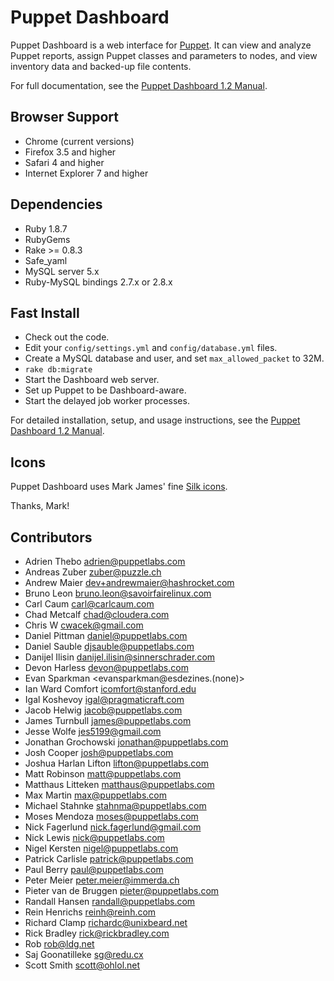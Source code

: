 Puppet Dashboard
================

Puppet Dashboard is a web interface for [Puppet](http://www.puppetlabs.com/). It can view and analyze Puppet reports, assign Puppet classes and parameters to nodes, and view inventory data and backed-up file contents. 

For full documentation, see the [Puppet Dashboard 1.2 Manual](http://docs.puppetlabs.com/dashboard/manual/1.2).

Browser Support
---------------

* Chrome (current versions)
* Firefox 3.5 and higher
* Safari 4 and higher
* Internet Explorer 7 and higher

Dependencies
------------

* Ruby 1.8.7
* RubyGems
* Rake >= 0.8.3
* Safe_yaml
* MySQL server 5.x
* Ruby-MySQL bindings 2.7.x or 2.8.x

Fast Install
------------

* Check out the code.
* Edit your `config/settings.yml` and `config/database.yml` files.
* Create a MySQL database and user, and set `max_allowed_packet` to 32M.
* `rake db:migrate`
* Start the Dashboard web server.
* Set up Puppet to be Dashboard-aware.
* Start the delayed job worker processes.

For detailed installation, setup, and usage instructions, see the [Puppet Dashboard 1.2 Manual](http://docs.puppetlabs.com/dashboard/manual/1.2). 

Icons
-----

Puppet Dashboard uses Mark James' fine [Silk icons](http://www.famfamfam.com/lab/icons/silk/).

Thanks, Mark!

Contributors
------------

* Adrien Thebo <adrien@puppetlabs.com>
* Andreas Zuber <zuber@puzzle.ch>
* Andrew Maier <dev+andrewmaier@hashrocket.com>
* Bruno Leon <bruno.leon@savoirfairelinux.com>
* Carl Caum <carl@carlcaum.com>
* Chad Metcalf <chad@cloudera.com>
* Chris W <cwacek@gmail.com>
* Daniel Pittman <daniel@puppetlabs.com>
* Daniel Sauble <djsauble@puppetlabs.com>
* Danijel Ilisin <danijel.ilisin@sinnerschrader.com>
* Devon Harless <devon@puppetlabs.com>
* Evan Sparkman <evansparkman@esdezines.(none)>
* Ian Ward Comfort <icomfort@stanford.edu>
* Igal Koshevoy <igal@pragmaticraft.com>
* Jacob Helwig <jacob@puppetlabs.com>
* James Turnbull <james@puppetlabs.com>
* Jesse Wolfe <jes5199@gmail.com>
* Jonathan Grochowski <jonathan@puppetlabs.com>
* Josh Cooper <josh@puppetlabs.com>
* Joshua Harlan Lifton <lifton@puppetlabs.com>
* Matt Robinson <matt@puppetlabs.com>
* Matthaus Litteken <matthaus@puppetlabs.com>
* Max Martin <max@puppetlabs.com>
* Michael Stahnke <stahnma@puppetlabs.com>
* Moses Mendoza <moses@puppetlabs.com>
* Nick Fagerlund <nick.fagerlund@gmail.com>
* Nick Lewis <nick@puppetlabs.com>
* Nigel Kersten <nigel@puppetlabs.com>
* Patrick Carlisle <patrick@puppetlabs.com>
* Paul Berry <paul@puppetlabs.com>
* Peter Meier <peter.meier@immerda.ch>
* Pieter van de Bruggen <pieter@puppetlabs.com>
* Randall Hansen <randall@puppetlabs.com>
* Rein Henrichs <reinh@reinh.com>
* Richard Clamp <richardc@unixbeard.net>
* Rick Bradley <rick@rickbradley.com>
* Rob <rob@ldg.net>
* Saj Goonatilleke <sg@redu.cx>
* Scott Smith <scott@ohlol.net>
